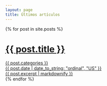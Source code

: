 ```yaml
---
layout: page
title: Últimos artículos
---
```


<div class="space-y-8 mt-4">
  {% for post in site.posts %}
    <div class="border-b-2 pb-6 border-divide-gray-100 hover:border-gray-300">
      <a href="{{ post.url }}">
        <h1 class="text-xl md:text-2xl uppercase font-bold">{{ post.title }}</h1>
        <div class="flex flex-wrap justify-between py-3 text-lg">
          <div>
            {{ post.categories }}
          </div>
          <div>
          {{ post.date | date_to_string: "ordinal", "US" }}
          </div>
        </div>
        <div class="text-justify">{{ post.excerpt | markdownify }}</div>
      </a>
    </div>
  {% endfor %}
</div>

<!-- If you have a lot of posts, you may want to consider adding [pagination](https://www.bridgetownrb.com/docs/content/pagination)! -->
